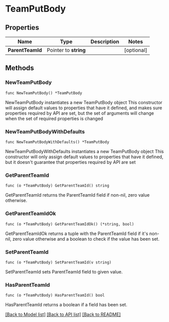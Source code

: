 # TeamPutBody

## Properties

Name | Type | Description | Notes
------------ | ------------- | ------------- | -------------
**ParentTeamId** | Pointer to **string** |  | [optional] 

## Methods

### NewTeamPutBody

`func NewTeamPutBody() *TeamPutBody`

NewTeamPutBody instantiates a new TeamPutBody object
This constructor will assign default values to properties that have it defined,
and makes sure properties required by API are set, but the set of arguments
will change when the set of required properties is changed

### NewTeamPutBodyWithDefaults

`func NewTeamPutBodyWithDefaults() *TeamPutBody`

NewTeamPutBodyWithDefaults instantiates a new TeamPutBody object
This constructor will only assign default values to properties that have it defined,
but it doesn't guarantee that properties required by API are set

### GetParentTeamId

`func (o *TeamPutBody) GetParentTeamId() string`

GetParentTeamId returns the ParentTeamId field if non-nil, zero value otherwise.

### GetParentTeamIdOk

`func (o *TeamPutBody) GetParentTeamIdOk() (*string, bool)`

GetParentTeamIdOk returns a tuple with the ParentTeamId field if it's non-nil, zero value otherwise
and a boolean to check if the value has been set.

### SetParentTeamId

`func (o *TeamPutBody) SetParentTeamId(v string)`

SetParentTeamId sets ParentTeamId field to given value.

### HasParentTeamId

`func (o *TeamPutBody) HasParentTeamId() bool`

HasParentTeamId returns a boolean if a field has been set.


[[Back to Model list]](../README.md#documentation-for-models) [[Back to API list]](../README.md#documentation-for-api-endpoints) [[Back to README]](../README.md)


